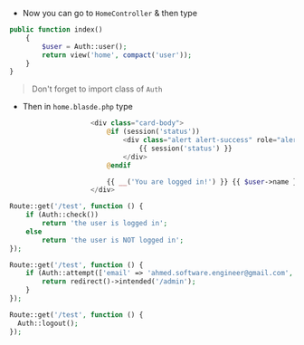 - Now you can go to `HomeController` & then type

````php
public function index()
    {
        $user = Auth::user();
        return view('home', compact('user'));
    }
}
````

> Don't forget to import class of `Auth`

- Then in `home.blasde.php` type

````php
                    <div class="card-body">
                        @if (session('status'))
                            <div class="alert alert-success" role="alert">
                                {{ session('status') }}
                            </div>
                        @endif

                        {{ __('You are logged in!') }} {{ $user->name }}
                    </div>
````

````php
Route::get('/test', function () {
    if (Auth::check())
        return 'the user is logged in';
    else
        return 'the user is NOT logged in';
});
````

````php
Route::get('/test', function () {
    if (Auth::attempt(['email' => 'ahmed.software.engineer@gmail.com', 'password' => '123'])) {
        return redirect()->intended('/admin');
    }
});
````

````php
Route::get('/test', function () {
  Auth::logout();
});
````
